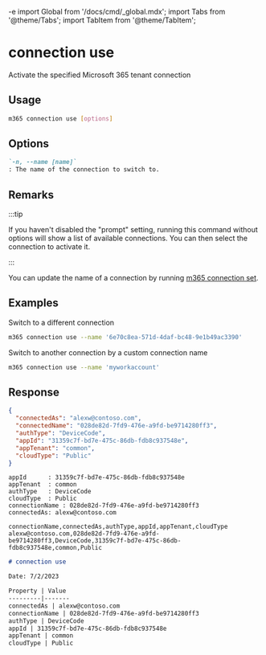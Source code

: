 -e <!-- DISCLAIMER: All secrets, passwords, and sensitive values in this document are examples only and not real credentials. -->
import Global from '/docs/cmd/_global.mdx';
import Tabs from '@theme/Tabs';
import TabItem from '@theme/TabItem';

# connection use

Activate the specified Microsoft 365 tenant connection

## Usage

```sh
m365 connection use [options]
```

## Options

```md definition-list
`-n, --name [name]`
: The name of the connection to switch to.
```

<Global />

## Remarks

:::tip

If you haven't disabled the "prompt" setting, running this command without options will show a list of available connections. You can then select the connection to activate it.

:::

You can update the name of a connection by running [m365 connection set](connection-set.mdx).

## Examples

Switch to a different connection

```sh
m365 connection use --name '6e70c8ea-571d-4daf-bc48-9e1b49ac3390'
```

Switch to another connection by a custom connection name

```sh
m365 connection use --name 'myworkaccount'
```

## Response

<Tabs>
  <TabItem value="JSON">

  ```json
  {
    "connectedAs": "alexw@contoso.com",
    "connectedName": "028de82d-7fd9-476e-a9fd-be9714280ff3",
    "authType": "DeviceCode",
    "appId": "31359c7f-bd7e-475c-86db-fdb8c937548e",
    "appTenant": "common",
    "cloudType": "Public"
  }
  ```

  </TabItem>
  <TabItem value="Text">

  ```text
  appId      : 31359c7f-bd7e-475c-86db-fdb8c937548e
  appTenant  : common
  authType   : DeviceCode
  cloudType  : Public
  connectionName : 028de82d-7fd9-476e-a9fd-be9714280ff3
  connectedAs: alexw@contoso.com
  ```

  </TabItem>
  <TabItem value="CSV">

  ```csv
  connectionName,connectedAs,authType,appId,appTenant,cloudType
  alexw@contoso.com,028de82d-7fd9-476e-a9fd-be9714280ff3,DeviceCode,31359c7f-bd7e-475c-86db-fdb8c937548e,common,Public
  ```

  </TabItem>
  <TabItem value="Markdown">

  ```md
  # connection use

  Date: 7/2/2023

  Property | Value
  ---------|-------
  connectedAs | alexw@contoso.com
  connectionName | 028de82d-7fd9-476e-a9fd-be9714280ff3
  authType | DeviceCode
  appId | 31359c7f-bd7e-475c-86db-fdb8c937548e
  appTenant | common
  cloudType | Public
  ```

  </TabItem>
</Tabs>
